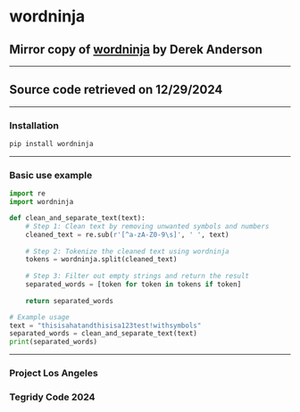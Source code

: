 # wordninja
## Mirror copy of [wordninja](https://github.com/keredson/wordninja) by Derek Anderson

***

## Source code retrieved on 12/29/2024

***

### Installation

```sh
pip install wordninja
```

***

### Basic use example

```python
import re
import wordninja

def clean_and_separate_text(text):
    # Step 1: Clean text by removing unwanted symbols and numbers
    cleaned_text = re.sub(r'[^a-zA-Z0-9\s]', ' ', text)
    
    # Step 2: Tokenize the cleaned text using wordninja
    tokens = wordninja.split(cleaned_text)
    
    # Step 3: Filter out empty strings and return the result
    separated_words = [token for token in tokens if token]
    
    return separated_words

# Example usage
text = "thisisahatandthisisa123test!withsymbols"
separated_words = clean_and_separate_text(text)
print(separated_words)
```

***

### Project Los Angeles
### Tegridy Code 2024
